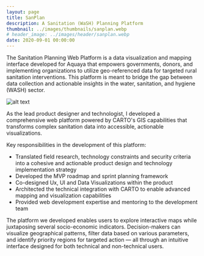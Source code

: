 ```yaml
---
layout: page
title: SanPlan
description: A Sanitation (WaSH) Planning Platform
thumbnail: ../images/thumbnails/sanplan.webp
# header_image: ../images/header/sanplan.webp
date: 2020-09-01 00:00:00
---
```

The Sanitation Planning Web Platform is a data visualization and mapping interface developed for Aquaya that empowers governments, donors, and implementing organizations to utilize geo-referenced data for targeted rural sanitation interventions. This platform is meant to bridge the gap between data collection and actionable insights in the water, sanitation, and hygiene (WASH) sector.

![alt text][1]

As the lead product designer and technologist, I developed a comprehensive web platform powered by CARTO's GIS capabilities that transforms complex sanitation data into accessible, actionable visualizations. 

Key responsibilities in the development of this platform:

- Translated field research, technology constraints and security criteria into a cohesive and actionable product design and technology implementation strategy
- Developed the MVP roadmap and sprint planning framework
- Co-designed Ux, UI and Data Visualizations within the product
- Architected the technical integration with CARTO to enable advanced mapping and visualization capabilities
- Provided web development expertise and mentoring to the development team

The platform we developed enables users to explore interactive maps while juxtaposing several socio-economic indicators. Decision-makers can visualize geographical patterns, filter data based on various parameters, and identify priority regions for targeted action — all through an intuitive interface designed for both technical and non-technical users.

[1]: /images/sanplan/sanplan.webp "SanPlan App"
